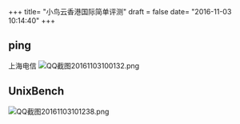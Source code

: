 +++
title= "小鸟云香港国际简单评测"
draft = false
date= "2016-11-03 10:14:40"
+++

## ping

上海电信
![QQ截图20161103100132.png](https://ooo.0o0.ooo/2016/11/03/581a9da4d5829.png)


## UnixBench

![QQ截图20161103101238.png](https://ooo.0o0.ooo/2016/11/03/581a9dc4eeea9.png)